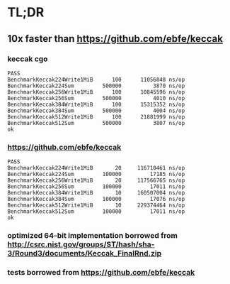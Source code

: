 # TL;DR
## 10x faster than https://github.com/ebfe/keccak

### keccak cgo 

    PASS
    BenchmarkKeccak224Write1MiB      100      11056848 ns/op
    BenchmarkKeccak224Sum         500000          3870 ns/op
    BenchmarkKeccak256Write1MiB      100      10845596 ns/op
    BenchmarkKeccak256Sum         500000          4010 ns/op
    BenchmarkKeccak384Write1MiB      100      15315352 ns/op
    BenchmarkKeccak384Sum         500000          4004 ns/op
    BenchmarkKeccak512Write1MiB      100      21881999 ns/op
    BenchmarkKeccak512Sum         500000          3807 ns/op
    ok

### https://github.com/ebfe/keccak 

    PASS
    BenchmarkKeccak224Write1MiB       20     116710461 ns/op
    BenchmarkKeccak224Sum         100000         17185 ns/op
    BenchmarkKeccak256Write1MiB       20     117566765 ns/op
    BenchmarkKeccak256Sum         100000         17011 ns/op
    BenchmarkKeccak384Write1MiB       10     160507004 ns/op
    BenchmarkKeccak384Sum         100000         17076 ns/op
    BenchmarkKeccak512Write1MiB       10     229374464 ns/op
    BenchmarkKeccak512Sum         100000         17011 ns/op
    ok

### optimized 64-bit implementation borrowed from http://csrc.nist.gov/groups/ST/hash/sha-3/Round3/documents/Keccak_FinalRnd.zip
### tests borrowed from https://github.com/ebfe/keccak

